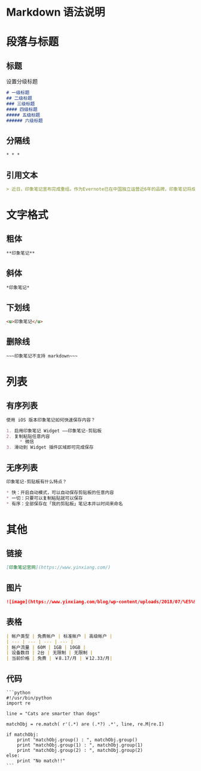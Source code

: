 Markdown 语法说明
================

# 段落与标题

## 标题

设置分级标题

```markdown
# 一级标题
## 二级标题
### 三级标题
#### 四级标题
##### 五级标题
###### 六级标题
```

## 分隔线

```markdown
* * * 
```

## 引用文本

```markdown
> 近日，印象笔记宣布完成重组。作为Evernote已在中国独立运营近6年的品牌，印象笔记将成为由中方控股的中美合资独立运营实体，并获得红杉宽带跨境数字产业基金首轮数亿元人民币投资。 
```

# 文字格式

## 粗体

```markdown
**印象笔记**
```

## 斜体

```markdown
*印象笔记* 
```

## 下划线

```markdown
<u>印象笔记</u>
```

## 删除线

```markdown
~~~印象笔记不支持 markdown~~~
```

# 列表

## 有序列表

```markdown
使用 iOS 版本印象笔记如何快速保存内容？

1. 启用印象笔记 Widget ——印象笔记·剪贴板
2. 复制粘贴任意内容
     * 微信
3. 滑动到 Widget 插件区域即可完成保存
```

## 无序列表

```markdown
印象笔记·剪贴板有什么特点？

* 快：开启自动模式，可以自动保存剪贴板的任意内容
* 一切：只要可以复制粘贴就可以保存
* 有序：全部保存在「我的剪贴板」笔记本并以时间来命名
```

# 其他

## 链接

```markdown
[印象笔记官网](https://www.yinxiang.com/)
```

## 图片

```markdown
![image](https://www.yinxiang.com/blog/wp-content/uploads/2018/07/%E5%94%AE%E7%A5%A8%E5%BE%AE%E4%BF%A1%E5%B0%81%E9%9D%A22.png)
```

## 表格

```markdown
| 帐户类型 | 免费帐户 | 标准帐户 | 高级帐户 |
| --- | --- | --- | --- |
| 帐户流量 | 60M | 1GB | 10GB |
| 设备数目 | 2台 | 无限制 | 无限制 |
| 当前价格 | 免费 | ￥8.17/月 | ￥12.33/月|
```

## 代码

    ```python
    #!/usr/bin/python
    import re

    line = "Cats are smarter than dogs"

    matchObj = re.match( r'(.*) are (.*?) .*', line, re.M|re.I)

    if matchObj:
        print "matchObj.group() : ", matchObj.group()
        print "matchObj.group(1) : ", matchObj.group(1)
        print "matchObj.group(2) : ", matchObj.group(2)
    else:
        print "No match!!"
    ```

